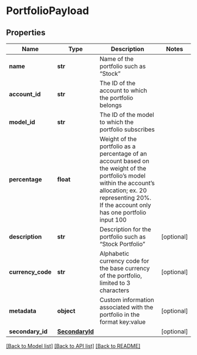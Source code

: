 # PortfolioPayload

## Properties
Name | Type | Description | Notes
------------ | ------------- | ------------- | -------------
**name** | **str** | Name of the portfolio such as “Stock” | 
**account_id** | **str** | The ID of the account to which the portfolio belongs | 
**model_id** | **str** | The ID of the model to which the portfolio subscribes | 
**percentage** | **float** | Weight of the portfolio as a percentage of an account based on the weight of the portfolio’s model within the account’s allocation; ex. 20 representing 20%. If the account only has one portfolio input 100 | 
**description** | **str** | Description for the portfolio such as “Stock Portfolio” | [optional] 
**currency_code** | **str** | Alphabetic currency code for the base currency of the portfolio, limited to 3 characters | [optional] 
**metadata** | **object** | Custom information associated with the portfolio in the format key:value | [optional] 
**secondary_id** | [**SecondaryId**](SecondaryId.md) |  | [optional] 

[[Back to Model list]](../README.md#documentation-for-models) [[Back to API list]](../README.md#documentation-for-api-endpoints) [[Back to README]](../README.md)


